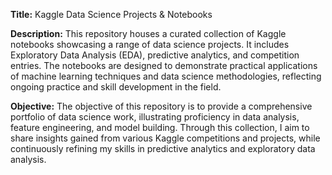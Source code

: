 **Title:**
Kaggle Data Science Projects & Notebooks

**Description:**
This repository houses a curated collection of Kaggle notebooks showcasing a range of data science projects. It includes Exploratory Data Analysis (EDA), predictive analytics, and competition entries. The notebooks are designed to demonstrate practical applications of machine learning techniques and data science methodologies, reflecting ongoing practice and skill development in the field.

**Objective:**
The objective of this repository is to provide a comprehensive portfolio of data science work, illustrating proficiency in data analysis, feature engineering, and model building. Through this collection, I aim to share insights gained from various Kaggle competitions and projects, while continuously refining my skills in predictive analytics and exploratory data analysis.
